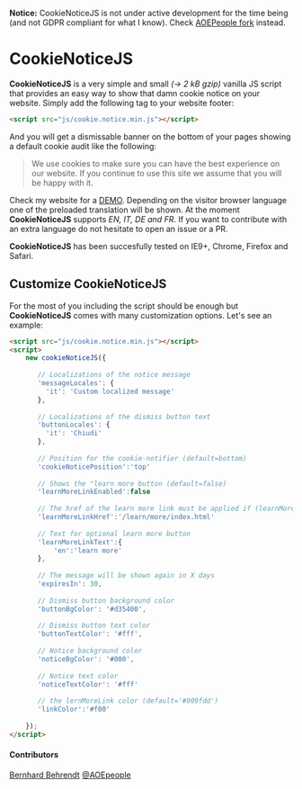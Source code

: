 **Notice:** CookieNoticeJS is not under active development for the time being (and not GDPR compliant for what I know). Check  [AOEPeople fork](https://github.com/AOEpeople/cookie-notice) instead.

# CookieNoticeJS

**CookieNoticeJS** is a very simple and small *(→ 2 kB gzip)* vanilla JS script that provides an easy way to show that damn cookie notice on your website.
Simply add the following tag to your website footer:

```html
<script src="js/cookie.notice.min.js"></script>
```

And you will get a dismissable banner on the bottom of your pages showing a default cookie audit like the following:

> We use cookies to make sure you can have the best experience on our website. If you continue to use this site we assume that you will be happy with it.
    
Check my website for a [DEMO](http://codeb.it/). Depending on the visitor browser language one of the preloaded translation will be shown. At the moment **CookieNoticeJS** supports *EN, IT, DE and FR*. If you want to contribute with an extra language do not hesitate to open an issue or a PR.

**CookieNoticeJS** has been succesfully tested on IE9+, Chrome, Firefox and Safari.

## Customize CookieNoticeJS

For the most of you including the script should be enough but **CookieNoticeJS** comes with many customization options. Let's see an example:

```html
<script src="js/cookie.notice.min.js"></script>
<script>
    new cookieNoticeJS({
    
       // Localizations of the notice message
       'messageLocales': {
         'it': 'Custom localized message'
       },
      
       // Localizations of the dismiss button text
       'buttonLocales': {
         'it': 'Chiudi'
       },
       
       // Position for the cookie-notifier (default=bottom)
       'cookieNoticePosition':'top'
       
       // Shows the "learn more button (default=false)
       'learnMoreLinkEnabled':false
       
       // The href of the learn more link must be applied if (learnMoreLinkEnabled=true) 
       'learnMoreLinkHref':'/learn/more/index.html'
       
       // Text for optional learn more button
       'learnMoreLinkText':{
           'en':'learn more'
       },
       
       // The message will be shown again in X days
       'expiresIn': 30, 
       
       // Dismiss button background color
       'buttonBgColor': '#d35400',  
       
       // Dismiss button text color
       'buttonTextColor': '#fff', 
         
       // Notice background color
       'noticeBgColor': '#000', 
          
       // Notice text color
       'noticeTextColor': '#fff' 
       
       // the lernMoreLink color (default='#009fdd') 
       'linkColor':'#f00'
          
    });
</script>
```

#### Contributors
[Bernhard Behrendt](mailto:bernhard.behrendt@aoe.com) [@AOEpeople](https://github.com/AOEpeople)
